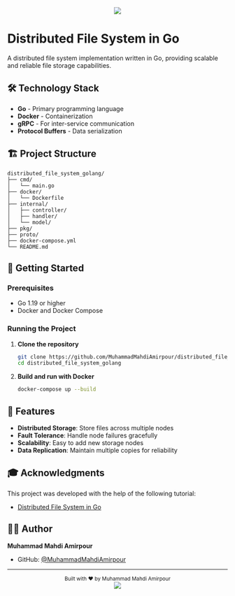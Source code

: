 <!-- Header -->
<div align="center">
  <img src="https://capsule-render.vercel.app/api?type=waving&color=gradient&customColorList=12,14,25,27&height=180&section=header&text=Distributed%20File%20System&fontSize=36&fontAlignY=35&animation=twinkling&fontColor=FFFFFF"/>
</div>

# Distributed File System in Go

A distributed file system implementation written in Go, providing scalable and reliable file storage capabilities.

## 🛠️ Technology Stack

- **Go** - Primary programming language
- **Docker** - Containerization
- **gRPC** - For inter-service communication
- **Protocol Buffers** - Data serialization

## 🏗️ Project Structure

```
distributed_file_system_golang/
├── cmd/
│   └── main.go
├── docker/
│   └── Dockerfile
├── internal/
│   ├── controller/
│   ├── handler/
│   └── model/
├── pkg/
├── proto/
├── docker-compose.yml
└── README.md
```

## 🚀 Getting Started

### Prerequisites
- Go 1.19 or higher
- Docker and Docker Compose

### Running the Project

1. **Clone the repository**
   ```bash
   git clone https://github.com/MuhammadMahdiAmirpour/distributed_file_system_golang.git
   cd distributed_file_system_golang
   ```

2. **Build and run with Docker**
   ```bash
   docker-compose up --build
   ```

## 🌟 Features

- **Distributed Storage**: Store files across multiple nodes
- **Fault Tolerance**: Handle node failures gracefully
- **Scalability**: Easy to add new storage nodes
- **Data Replication**: Maintain multiple copies for reliability

## 🎓 Acknowledgments

This project was developed with the help of the following tutorial:
- [Distributed File System in Go](https://www.youtube.com/watch?v=bymQakvTY40&t=18159s)

## 👨‍💻 Author

**Muhammad Mahdi Amirpour**
- GitHub: [@MuhammadMahdiAmirpour](https://github.com/MuhammadMahdiAmirpour)

---

<div align="center">
  <sub>Built with ❤️ by Muhammad Mahdi Amirpour</sub>
</div>

<!-- Footer -->
<div align="center">
  <img src="https://capsule-render.vercel.app/api?type=waving&color=gradient&customColorList=12,14,25,27&height=100&section=footer"/>
</div>

